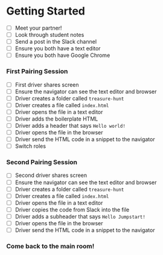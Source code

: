 # Getting Started

- [ ] Meet your partner!
- [ ] Look through student notes
- [ ] Send a post in the Slack channel
- [ ] Ensure you both have a text editor
- [ ] Ensure you both have Google Chrome

### First Pairing Session

- [ ] First driver shares screen
- [ ] Ensure the navigator can see the text editor and browser
- [ ] Driver creates a folder called `treasure-hunt`
- [ ] Driver creates a file called `index.html`
- [ ] Driver opens the file in a text editor
- [ ] Driver adds the boilerplate HTML
- [ ] Driver adds a header that says `Hello world!`
- [ ] Driver opens the file in the browser
- [ ] Driver send the HTML code in a snippet to the navigator
- [ ] Switch roles

### Second Pairing Session

- [ ] Second driver shares screen
- [ ] Ensure the navigator can see the text editor and browser
- [ ] Driver creates a folder called `treasure-hunt`
- [ ] Driver creates a file called `index.html`
- [ ] Driver opens the file in a text editor
- [ ] Driver copies the code from Slack into the file
- [ ] Driver adds a subheader that says `Hello Jumpstart!`
- [ ] Driver opens the file in the browser
- [ ] Driver send the HTML code in a snippet to the navigator

### Come back to the main room!
